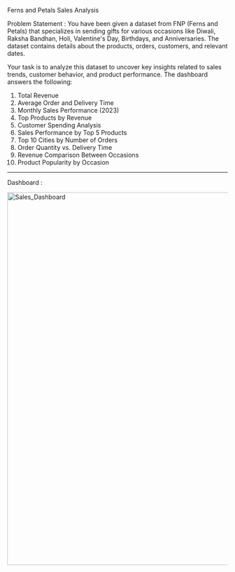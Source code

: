 Ferns and Petals Sales Analysis

Problem Statement :
You have been given a dataset from FNP (Ferns and Petals) that specializes in sending gifts for
various occasions like Diwali, Raksha Bandhan, Holi, Valentine's Day, Birthdays, and
Anniversaries. The dataset contains details about the products, orders, customers, and relevant
dates. 

Your task is to analyze this dataset to uncover key insights related to sales trends,
customer behavior, and product performance. The dashboard answers the following:

1. Total Revenue  
2. Average Order and Delivery Time  
3. Monthly Sales Performance (2023)  
4. Top Products by Revenue  
5. Customer Spending Analysis  
6. Sales Performance by Top 5 Products  
7. Top 10 Cities by Number of Orders  
8. Order Quantity vs. Delivery Time  
9. Revenue Comparison Between Occasions  
10. Product Popularity by Occasion  

---

Dashboard :


<img width="1878" height="852" alt="Sales_Dashboard" src="https://github.com/user-attachments/assets/59fe1400-ff95-4231-8e7a-8ced13f0c8ff" />
